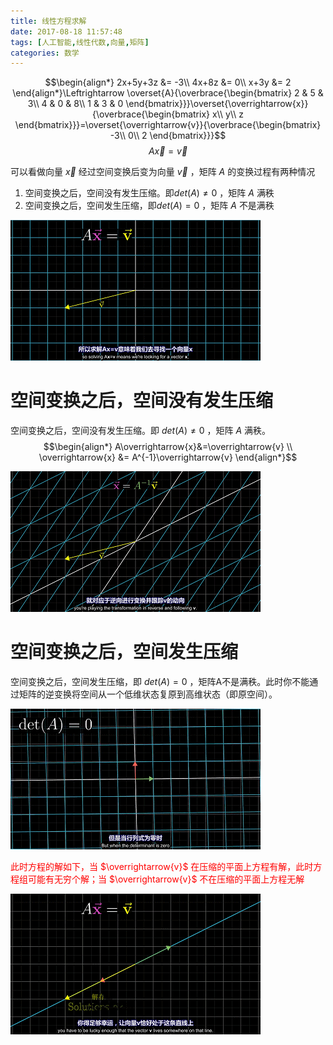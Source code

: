 ```yaml
---
title: 线性方程求解
date: 2017-08-18 11:57:48
tags: [人工智能,线性代数,向量,矩阵]
categories: 数学
---
```


$$\begin{align*}
2x+5y+3z &= -3\\
4x+8z &= 0\\
x+3y &= 2
\end{align*}\Leftrightarrow \overset{A}{\overbrace{\begin{bmatrix}
2 & 5 & 3\\
4 & 0 & 8\\
1 & 3 & 0
\end{bmatrix}}}\overset{\overrightarrow{x}}{\overbrace{\begin{bmatrix}
x\\
y\\
z
\end{bmatrix}}}=\overset{\overrightarrow{v}}{\overbrace{\begin{bmatrix}
-3\\
0\\
2
\end{bmatrix}}}$$
$$A\overrightarrow{x}=\overrightarrow{v}$$

可以看做向量 $\overrightarrow{x}$ 经过空间变换后变为向量 $\overrightarrow{v}$ ，矩阵 $A$ 的变换过程有两种情况
1. 空间变换之后，空间没有发生压缩。即$det(A)\neq0$ ，矩阵 $A$ 满秩
2. 空间变换之后，空间发生压缩，即$det(A)=0$ ，矩阵 $A$ 不是满秩

![线性方程求解](线性方程求解/c6434a24e6ccf9742ac38be2ceeb6393.gif)

<!--more-->

# 空间变换之后，空间没有发生压缩
空间变换之后，空间没有发生压缩。即 $det(A)\neq0$ ，矩阵 $A$ 满秩。
$$\begin{align*}
A\overrightarrow{x}&=\overrightarrow{v} \\
\overrightarrow{x} &= A^{-1}\overrightarrow{v}
\end{align*}$$

![](线性方程求解/72bb3bac2bd86faaa30a96afcfe71de5.gif)

# 空间变换之后，空间发生压缩
空间变换之后，空间发生压缩，即 $det(A)=0$ ，矩阵A不是满秩。此时你不能通过矩阵的逆变换将空间从一个低维状态复原到高维状态（即原空间）。

![](线性方程求解/9c9224945da3a91a5fe229aea5c06a2d.gif)

<font color=red>
此时方程的解如下，当 $\overrightarrow{v}$ 在压缩的平面上方程有解，此时方程组可能有无穷个解；当 $\overrightarrow{v}$ 不在压缩的平面上方程无解</font>

![](线性方程求解/1cd01c9a0b354d94efa893a2a1a4f2fd.gif)
